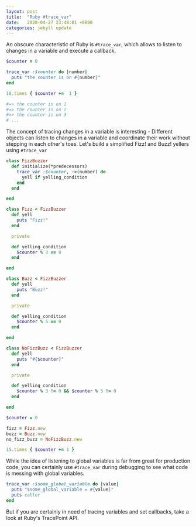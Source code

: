 ```yaml
---
layout: post
title:  "Ruby #trace_var"
date:   2020-04-27 23:48:01 +0800
categories: jekyll update
---
```



An obscure characteristic of Ruby is `#trace_var`, which allows to listen to changes in a variable and execute a callback.

```ruby
$counter = 0

trace_var :$counter do |number|
  puts "the counter is on #{number}"
end

10.times { $counter +=  1 }

#=> the counter is on 1
#=> the counter is on 2
#=> the counter is on 3
# ...
```

The concept of tracing changes in a variable is interesting - Different objects can listen to changes in a variable and coordinate their work without stepping in each other's toes. Let's build a simplified Fizz! and Buzz! yellers using `#trace_var`

```ruby
class FizzBuzzer
  def initialize(*predecessors)
    trace_var :$counter, ->(number) do
      yell if yelling_condition
    end
  end

end

class Fizz < FizzBuzzer
  def yell
    puts "Fizz!"
  end

  private

  def yelling_condition
    $counter % 3 == 0
  end

end

class Buzz < FizzBuzzer
  def yell
    puts "Buzz!"
  end

  private

  def yelling_condition
    $counter % 5 == 0
  end

end

class NoFizzBuzz < FizzBuzzer
  def yell
    puts "#{$counter}"
  end

  private

  def yelling_condition
    $counter % 3 != 0 && $counter % 5 != 0
  end

end

$counter = 0

fizz = Fizz.new
buzz = Buzz.new
no_fizz_buzz = NoFizzBuzz.new

15.times { $counter += 1 }
```

While the idea of listening to global variables is far from great for production code, you can certainly use `#trace_var` during debugging to see what code is messing with global variables.

```ruby
trace_var :$some_global_variable do |value|
  puts "$some_global_variable = #{value}"
  puts caller
end
```

But if you are certainly in need of tracing variables and set callbacks, take a look at Ruby's TracePoint API.
